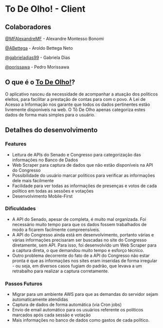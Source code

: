 # To De Olho! - Client

## Colaboradores
[@MFAlexandreMF](https://github.com/MFAlexandreMF) - Alexandre Montesso Bonomi

[@ABettega](https://github.com/ABettega) - Aroldo Bettega Neto

[@gabrieladias99](https://github.com/gabrieladias99) - Gabriela Dias

[@porissawa](https://github.com/porissawa) - Pedro Morissawa

## O que é o [To De Olho!](https://to-de-olho-app.herokuapp.com)?
O aplicativo nasceu da necessidade de acompanhar a atuação dos políticos eleitos, para facilitar a prestação de contas para com o povo. A Lei de Acesso a Informação nos garante que todos os dados pertinentes estão livremente disponíveis na web. O Tô De Olho apenas categoriza estes dados de forma mais simples para o usuário.

## Detalhes do desenvolvimento
### Features
- Leitura de APIs do Senado e Congresso para categorização das informações no Banco de Dados
- Web Scraper para captura de dados que não estão disponíveis na API do Congresso
- Possibilidade do usuário marcar políticos para verificar as informações dele mais facilmente
- Facilidade para ver todas as informações de presenças e votos de cada político em todas as sessões e votações
- Desenvolvimento Mobile-First
### Dificuldades
- A API do Senado, apesar de completa, é muito mal organizada. Foi necessário muito tempo para que os dados fossem trabalhados de modo a ficarem facilmente compreensíveis.
- A API do Congresso ainda está em desenvolvimento, portanto várias e várias informações precisaram ser buscadas no site do Congresso diretamente, sem API. Para isso, foi desenvolvido um Web Scraper para a captura direta, o que demandou muito tempo e esforço técnico.
- Outro problema decorrente do fato de a API do Congresso não estar pronta é que as informações nos sites eram inseridas de forma irregular - ou seja, em diversos casos fugiam do padrão, que levava a um retrabalho para realizar a captura corretamente.

### Passos Futuros
- Migrar para um ambiente AWS para que as demandas do servidor sejam automaticamente atendidas
- Captura de dados de forma automática (via Cron jobs)
- Envio de email automático para os usuários referente os políticos marcados após cada sessão e votação
- Mais informações no banco de dados como gastos de cada político.
